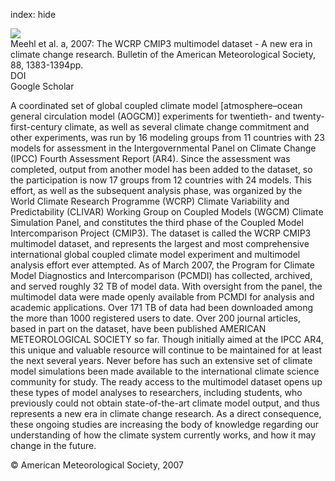 index: hide

<div class="Citation">
    <div class="Citation-thumb CitationThumb-linked"  data-href="https://doi.org/10.1175/bams-88-9-1383">
      <img src="https://static.claimspace.cloud/climate-study-static/refs/thumbs/12/Meehl_et_al_2007a-thumb.png" />
    </div>

  <div class="Citation-body">
    <div class="Citation-text">Meehl et al. a, 2007: The WCRP CMIP3 multimodel dataset - A new era in climate change research. <span class="Article-journal">Bulletin of the American Meteorological Society, </span><span class="Article-volume">88, </span>1383-1394pp.</div>
    <div class="Citation-links">
      <div class="CitationLink" data-href="https://doi.org/10.1175/bams-88-9-1383">
        <div class="CitationLink-icon CitationLink-Doi"></div>
        <div class="CitationLink-text">DOI</div>
      </div>
      <div class="CitationLink" data-href="https://scholar.google.com/scholar?q=10.1175/bams-88-9-1383">
        <div class="CitationLink-icon CitationLink-Scholar"></div>
        <div class="CitationLink-text">Google Scholar</div>
      </div>
    </div>
  </div>
</div>

A coordinated set of global coupled climate model [atmosphere–ocean general circulation model (AOGCM)] experiments for twentieth- and twenty-first-century climate, as well as several climate change commitment and other experiments, was run by 16 modeling groups from 11 countries with 23 models for assessment in the Intergovernmental Panel on Climate Change (IPCC) Fourth Assessment Report (AR4). Since the assessment was completed, output from another model has been added to the dataset, so the participation is now 17 groups from 12 countries with 24 models. This effort, as well as the subsequent analysis phase, was organized by the World Climate Research Programme (WCRP) Climate Variability and Predictability (CLIVAR) Working Group on Coupled Models (WGCM) Climate Simulation Panel, and constitutes the third phase of the Coupled Model Intercomparison Project (CMIP3). The dataset is called the WCRP CMIP3 multimodel dataset, and represents the largest and most comprehensive international global coupled climate model experiment and multimodel analysis effort ever attempted. As of March 2007, the Program for Climate Model Diagnostics and Intercomparison (PCMDI) has collected, archived, and served roughly 32 TB of model data. With oversight from the panel, the multimodel data were made openly available from PCMDI for analysis and academic applications. Over 171 TB of data had been downloaded among the more than 1000 registered users to date. Over 200 journal articles, based in part on the dataset, have been published AMERICAN METEOROLOGICAL SOCIETY so far. Though initially aimed at the IPCC AR4, this unique and valuable resource will continue to be maintained for at least the next several years. Never before has such an extensive set of climate model simulations been made available to the international climate science community for study. The ready access to the multimodel dataset opens up these types of model analyses to researchers, including students, who previously could not obtain state-of-the-art climate model output, and thus represents a new era in climate change research. As a direct consequence, these ongoing studies are increasing the body of knowledge regarding our understanding of how the climate system currently works, and how it may change in the future.

<div class="Citation-copy">
&copy; American Meteorological Society, 2007
</div>